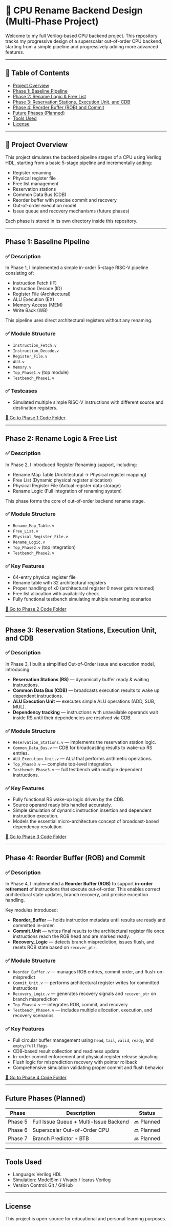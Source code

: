 # 🚀 CPU Rename Backend Design (Multi-Phase Project)

Welcome to my full Verilog-based CPU backend project. This repository tracks my progressive design of a superscalar out-of-order CPU backend, starting from a simple pipeline and progressively adding more advanced features.

---

## 📑 Table of Contents

- [Project Overview](#project-overview)
- [Phase 1: Baseline Pipeline](#phase-1-baseline-pipeline)
- [Phase 2: Rename Logic & Free List](#phase-2-rename-logic--free-list)
- [Phase 3: Reservation Stations, Execution Unit, and CDB](#phase-3-reservation-stations-execution-unit-and-cdb)
- [Phase 4: Reorder Buffer (ROB) and Commit](#phase-4-reorder-buffer-rob-and-commit)
- [Future Phases (Planned)](#future-phases-planned)
- [Tools Used](#tools-used)
- [License](#license)

---

## 🚀 Project Overview

This project simulates the backend pipeline stages of a CPU using Verilog HDL, starting from a basic 5-stage pipeline and incrementally adding:

- Register renaming
- Physical register file
- Free list management
- Reservation stations
- Common Data Bus (CDB)
- Reorder buffer with precise commit and recovery
- Out-of-order execution model
- Issue queue and recovery mechanisms (future phases)

Each phase is stored in its own directory inside this repository.

---

## Phase 1: Baseline Pipeline

### ✅ Description

In Phase 1, I implemented a simple in-order 5-stage RISC-V pipeline consisting of:

- Instruction Fetch (IF)
- Instruction Decode (ID)
- Register File (Architectural)
- ALU Execution (EX)
- Memory Access (MEM)
- Write Back (WB)

This pipeline uses direct architectural registers without any renaming.

### ✅ Module Structure

- `Instruction_Fetch.v`
- `Instruction_Decode.v`
- `Register_File.v`
- `ALU.v`
- `Memory.v`
- `Top_Phase1.v` (top module)
- `Testbench_Phase1.v`

### ✅ Testcases

- Simulated multiple simple RISC-V instructions with different source and destination registers.

[🔗 Go to Phase 1 Code Folder](https://github.com/Srikar109755/RISC-V-Pipeline-Processor/tree/main/CPU_Phase1_Baseline_Pipeline)

---

## Phase 2: Rename Logic & Free List

### ✅ Description

In Phase 2, I introduced Register Renaming support, including:

- Rename Map Table (Architectural → Physical register mapping)
- Free List (Dynamic physical register allocation)
- Physical Register File (Actual register data storage)
- Rename Logic (Full integration of renaming system)

This phase forms the core of out-of-order backend rename stage.

### ✅ Module Structure

- `Rename_Map_Table.v`
- `Free_List.v`
- `Physical_Register_File.v`
- `Rename_Logic.v`
- `Top_Phase2.v` (top integration)
- `Testbench_Phase2.v`

### ✅ Key Features

- 64-entry physical register file
- Rename table with 32 architectural registers
- Proper handling of x0 (architectural register 0 never gets renamed)
- Free list allocation with availability check
- Fully functional testbench simulating multiple renaming scenarios

[🔗 Go to Phase 2 Code Folder](https://github.com/Srikar109755/RISC-V-Pipeline-Processor/tree/main/CPU_Phase2_Register_Renaming)

---

## Phase 3: Reservation Stations, Execution Unit, and CDB

### ✅ Description

In Phase 3, I built a simplified Out-of-Order issue and execution model, introducing:

- **Reservation Stations (RS)** — dynamically buffer ready & waiting instructions.
- **Common Data Bus (CDB)** — broadcasts execution results to wake up dependent instructions.
- **ALU Execution Unit** — executes simple ALU operations (ADD, SUB, MUL).
- **Dependency tracking** — instructions with unavailable operands wait inside RS until their dependencies are resolved via CDB.

### ✅ Module Structure

- `Reservation_Stations.v` — implements the reservation station logic.
- `Common_Data_Bus.v` — CDB for broadcasting results to wake-up RS entries.
- `ALU_Execution_Unit.v` — ALU that performs arithmetic operations.
- `Top_Phase3.v` — complete top-level integration.
- `Testbench_Phase3.v` — full testbench with multiple dependent instructions.

### ✅ Key Features

- Fully functional RS wake-up logic driven by the CDB.
- Source operand ready bits handled accurately.
- Simple simulation of dynamic instruction insertion and dependent instruction execution.
- Models the essential micro-architecture concept of broadcast-based dependency resolution.

[🔗 Go to Phase 3 Code Folder](https://github.com/Srikar109755/RISC-V-Pipeline-Processor/tree/main/CPU_Phase3_Issue_Queue)

---

## Phase 4: Reorder Buffer (ROB) and Commit

### ✅ Description

In Phase 4, I implemented a **Reorder Buffer (ROB)** to support **in-order retirement** of instructions that execute out-of-order. This enables correct architectural state updates, branch recovery, and precise exception handling.

Key modules introduced:

- **Reorder_Buffer** — holds instruction metadata until results are ready and committed in-order.
- **Commit_Unit** — writes final results to the architectural register file once instructions reach the ROB head and are marked ready.
- **Recovery_Logic** — detects branch misprediction, issues flush, and resets ROB state based on `recover_ptr`.

### ✅ Module Structure

- `Reorder_Buffer.v` — manages ROB entries, commit order, and flush-on-mispredict
- `Commit_Unit.v` — performs architectural register writes for committed instructions
- `Recovery_Logic.v` — generates recovery signals and `recover_ptr` on branch misprediction
- `Top_Phase4.v` — integrates ROB, commit, and recovery
- `Testbench_Phase4.v` — includes multiple allocation, execution, and recovery scenarios

### ✅ Key Features

- Full circular buffer management using `head`, `tail`, `valid`, `ready`, and `empty/full` flags
- CDB-based result collection and readiness update
- In-order commit enforcement and physical register release signaling
- Flush logic for misprediction recovery with pointer rollback
- Comprehensive simulation validating proper commit and flush behavior

[🔗 Go to Phase 4 Code Folder](https://github.com/Srikar109755/RISC-V-Pipeline-Processor/tree/main/CPU_Phase4_Reorder_Buffer)

---

## Future Phases (Planned)

| Phase    | Description                              | Status     |
|----------|------------------------------------------|------------|
| Phase 5  | Full Issue Queue + Multi-Issue Backend   | 🔜 Planned |
| Phase 6  | Superscalar Out-of-Order CPU             | 🔜 Planned |
| Phase 7  | Branch Predictor + BTB                   | 🔜 Planned |

---

## Tools Used

- Language: Verilog HDL
- Simulation: ModelSim / Vivado / Icarus Verilog
- Version Control: Git / GitHub

---

## License

This project is open-source for educational and personal learning purposes.

